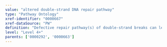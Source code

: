 ```yaml
---
value: "altered double-strand DNA repair pathway"
type: "Pathway Ontology"
xref-identifier: "0000667"
xref-dataSource: "PW"
definition: "Defective repair pathway(s) of double-strand breaks can lead to chromosomal rearrangements, genomic instability and oncogenic activation."
level: "Level 4+"
parents: ['0000292', '0000663']
---
```

